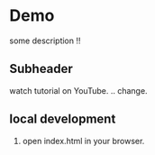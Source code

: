 # Demo

some description !!

## Subheader

watch tutorial on YouTube. ..
change.

## local development

1. open index.html in your browser.